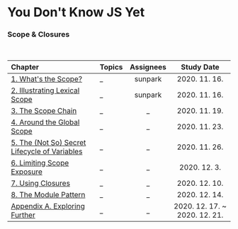 # You Don't Know JS Yet

### Scope & Closures

<br>

| Chapter | Topics | Assignees | Study Date | 
|:---|:---|:---:|:---:|
| [1. What's the Scope?](./1_Whats_the_Scope.md) | _ | sunpark | 2020. 11. 16. |
| [2. Illustrating Lexical Scope](./2_Illustrating_Lexical_Scope.md) | _ | sunpark | 2020. 11. 16. |
| [3. The Scope Chain](./3_The_Scope_Chain.md) | _ | _ | 2020. 11. 19. |
| [4. Around the Global Scope](./4_Around_the_Global_Scope.md) | _ | _ | 2020. 11. 23. |
| [5. The (Not So) Secret Lifecycle of Variables](./5_The_Not_So_Secret_Lifecycle_of_Variables.md) | _ | _ | 2020. 11. 26. |
| [6. Limiting Scope Exposure](./6_Limiting_Scope_Exposure.md) | _ | _ | 2020. 12. 3. |
| [7. Using Closures](./7_Using_Closures.md) | _ | _ | 2020. 12. 10. |
| [8. The Module Pattern](./8_The_Module_Pattern.md) | _ | _ | 2020. 12. 14. |
| [Appendix A. Exploring Further](./Appendix_A_Exploring_Further.md) | _ | _ | 2020. 12. 17. ~ 2020. 12. 21. |
